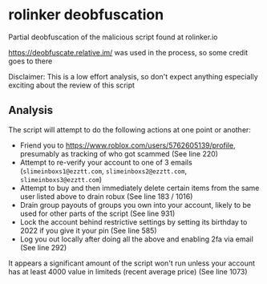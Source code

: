 # rolinker deobfuscation

Partial deobfuscation of the malicious script found at rolinker.io

https://deobfuscate.relative.im/ was used in the process, so some credit goes to there

Disclaimer: This is a low effort analysis, so don't expect anything especially exciting about the review of this script

## Analysis

The script will attempt to do the following actions at one point or another:
* Friend you to https://www.roblox.com/users/5762605139/profile, presumably as tracking of who got scammed (See line 220)
* Attempt to re-verify your account to one of 3 emails (`slimeinboxs1@ezztt.com`, `slimeinboxs2@ezztt.com`, `slimeinboxs3@ezztt.com`)
* Attempt to buy and then immediately delete certain items from the same user listed above to drain robux (See line 183 / 1016)
* Drain group payouts of groups you own into your account, likely to be used for other parts of the script (See line 931)
* Lock the account behind restrictive settings by setting its birthday to 2022 if you give it your pin (See line 585)
* Log you out locally after doing all the above and enabling 2fa via email (See line 292)

It appears a significant amount of the script won't run unless your account has at least 4000 value in limiteds (recent average price) (See line 1073)